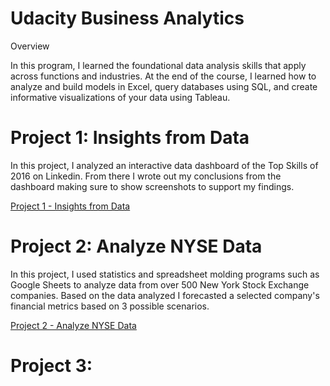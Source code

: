# Udacity Business Analytics

Overview

In this program, I learned the foundational data analysis skills that apply across functions and industries. At the end of the course,  I learned how to analyze and build models in Excel, query databases using SQL, and create informative visualizations of your data using Tableau. 

# Project 1: Insights from Data

In this project, I analyzed an interactive data dashboard of the Top Skills of 2016 on Linkedin. From there I wrote out my conclusions from the dashboard making sure to show screenshots to support my findings. 

[Project 1 - Insights from Data](https://github.com/KSterl090/Udacity-Business-Analytics/tree/main/Project%201%20-%20Insights%20from%20Data)

# Project 2: Analyze NYSE Data

In this project, I used statistics and spreadsheet molding programs such as Google Sheets to analyze data from over 500 New York Stock Exchange companies. Based on the data analyzed I forecasted a selected company's financial metrics based on 3 possible scenarios.

[Project 2 - Analyze NYSE Data](https://github.com/KSterl090/Udacity-Business-Analytics/tree/main/Project%202:%20Analyze%20NYSE%20Data)

# Project 3: 





